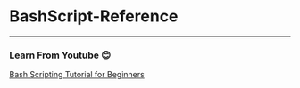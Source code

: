 # BashScript-Reference

---
### Learn From Youtube :blush:
[Bash Scripting Tutorial for Beginners](https://www.youtube.com/watch?v=tK9Oc6AEnR4)

